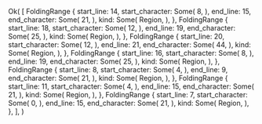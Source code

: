 Ok(
    [
        FoldingRange {
            start_line: 14,
            start_character: Some(
                8,
            ),
            end_line: 15,
            end_character: Some(
                21,
            ),
            kind: Some(
                Region,
            ),
        },
        FoldingRange {
            start_line: 18,
            start_character: Some(
                12,
            ),
            end_line: 19,
            end_character: Some(
                25,
            ),
            kind: Some(
                Region,
            ),
        },
        FoldingRange {
            start_line: 20,
            start_character: Some(
                12,
            ),
            end_line: 21,
            end_character: Some(
                44,
            ),
            kind: Some(
                Region,
            ),
        },
        FoldingRange {
            start_line: 16,
            start_character: Some(
                8,
            ),
            end_line: 19,
            end_character: Some(
                25,
            ),
            kind: Some(
                Region,
            ),
        },
        FoldingRange {
            start_line: 8,
            start_character: Some(
                4,
            ),
            end_line: 9,
            end_character: Some(
                21,
            ),
            kind: Some(
                Region,
            ),
        },
        FoldingRange {
            start_line: 11,
            start_character: Some(
                4,
            ),
            end_line: 15,
            end_character: Some(
                21,
            ),
            kind: Some(
                Region,
            ),
        },
        FoldingRange {
            start_line: 7,
            start_character: Some(
                0,
            ),
            end_line: 15,
            end_character: Some(
                21,
            ),
            kind: Some(
                Region,
            ),
        },
    ],
)